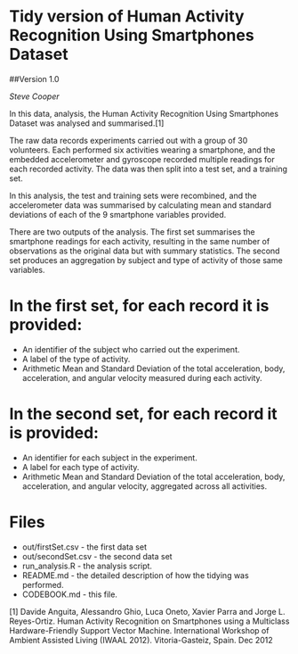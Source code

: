 # Tidy version of Human Activity Recognition Using Smartphones Dataset
##Version 1.0

*Steve Cooper*

In this data, analysis, the Human Activity Recognition Using Smartphones Dataset was analysed and summarised.[1]

The raw data records experiments carried out with a group of 30 volunteers. Each performed six activities wearing a smartphone, and the embedded accelerometer and gyroscope recorded multiple readings for each recorded activity. The data was then split into a test set, and a training set.

In this analysis, the test and training sets were recombined, and the accelerometer data was summarised by calculating mean and standard deviations of each of the 9 smartphone variables provided. 

There are two outputs of the analysis. The first set summarises the smartphone readings for each activity, resulting in the same number of observations as the original data but with summary statistics. The second set produces an aggregation by subject and type of activity of those same variables.

In the first set, for each record it is provided:
=================================================

- An identifier of the subject who carried out the experiment.
- A label of the type of activity.
- Arithmetic Mean and Standard Deviation of the total acceleration, body, acceleration, and angular velocity measured during each activity.

In the second set, for each record it is provided:
=========================================

- An identifier for each subject in the experiment.
- A label for each type of activity.
- Arithmetic Mean and Standard Deviation of the total acceleration, body, acceleration, and angular velocity, aggregated across all activities.

Files
=====

- out/firstSet.csv - the first data set
- out/secondSet.csv - the second data set
- run_analysis.R - the analysis script.
- README.md - the detailed description of how the tidying was performed.
- CODEBOOK.md - this file.

[1] Davide Anguita, Alessandro Ghio, Luca Oneto, Xavier Parra and Jorge L. Reyes-Ortiz. Human Activity Recognition on Smartphones using a Multiclass Hardware-Friendly Support Vector Machine. International Workshop of Ambient Assisted Living (IWAAL 2012). Vitoria-Gasteiz, Spain. Dec 2012

